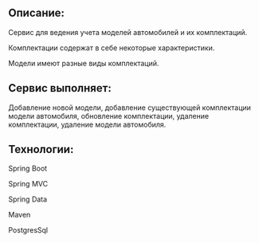 ## Описание:
Сервис для ведения учета моделей автомобилей и их комплектаций.

Комплектации содержат в себе некоторые характеристики.

Модели имеют разные виды комплектаций.

## Сервис выполняет:

Добавление новой модели,
добавление существующей комплектации модели автомобиля,
обновление комплектации,
удаление комплектации,
удаление модели автомобиля.

## Технологии:
Spring Boot

Spring MVC

Spring Data

Maven

PostgresSql
